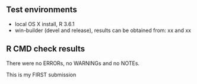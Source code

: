 ## Test environments
* local OS X install, R 3.6.1
* win-builder (devel and release), results can be obtained from: xx and xx 

## R CMD check results
There were no ERRORs, no WARNINGs and no NOTEs. 

This is my FIRST submission
